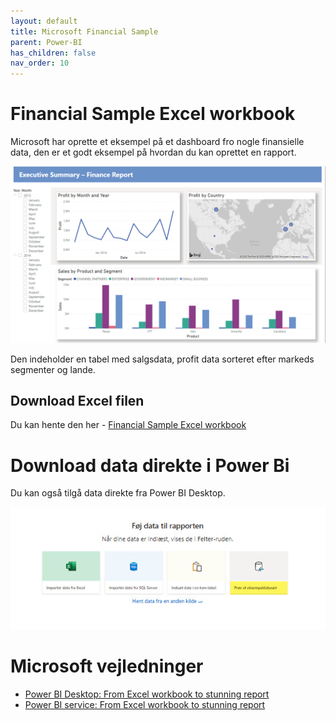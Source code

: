 ```yaml
---
layout: default
title: Microsoft Financial Sample
parent: Power-BI
has_children: false
nav_order: 10
---
```


# Financial Sample Excel workbook
Microsoft har oprette et eksempel på et dashboard fro nogle finansielle data, den er et godt eksempel på hvordan du kan oprettet en rapport.

![](./image/power-bi-excel-formatted-report.png)

Den indeholder en tabel med salgsdata, profit data sorteret efter markeds segmenter og lande.

## Download Excel filen
Du kan hente den her - [Financial Sample Excel workbook](https://go.microsoft.com/fwlink/?LinkID=521962)

# Download data direkte i Power Bi
Du kan også tilgå data direkte fra Power BI Desktop.

![](./image/sample_data.jpg)

# Microsoft vejledninger
- [Power BI Desktop: From Excel workbook to stunning report](https://learn.microsoft.com/en-us/power-bi/create-reports/desktop-excel-stunning-report)
- [Power BI service: From Excel workbook to stunning report](https://learn.microsoft.com/en-us/power-bi/create-reports/service-from-excel-to-stunning-report)